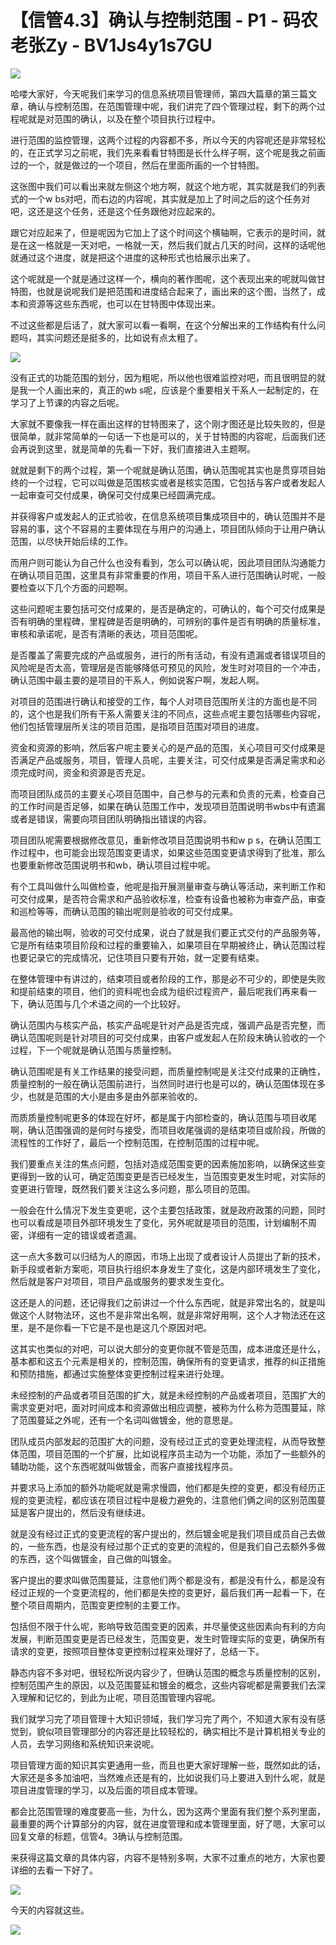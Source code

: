 # 【信管4.3】确认与控制范围 - P1 - 码农老张Zy - BV1Js4y1s7GU

![](img/83d97847d35cd6dc5f1468348a84aeff_0.png)

哈喽大家好，今天呢我们来学习的信息系统项目管理师，第四大篇章的第三篇文章，确认与控制范围，在范围管理中呢，我们讲完了四个管理过程，剩下的两个过程呢就是对范围的确认，以及在整个项目执行过程中。

进行范围的监控管理，这两个过程的内容都不多，所以今天的内容呢还是非常轻松的，在正式学习之前呢，我们先来看看甘特图是长什么样子啊，这个呢是我之前画过的一个，就是做过的一个项目，然后在里面所画的一个甘特图。

这张图中我们可以看出来就左侧这个地方啊，就这个地方呢，其实就是我们的列表式的一个w bs对吧，而右边的内容呢，其实就是加上了时间之后的这个任务对吧，这还是这个任务，还是这个任务跟他对应起来的。

跟它对应起来了，但是呢因为它加上了这个时间这个横轴啊，它表示的是时间，就是在这一格就是一天对吧，一格就一天，然后我们就占几天的时间，这样的话呢他就通过这个进度，就是把这个进度的这种形式也给展示出来了。

这个呢就是一个就是通过这样一个，横向的著作图呢，这个表现出来的呢就叫做甘特图，也就是说呢我们是把范围和进度结合起来了，画出来的这个图，当然了，成本和资源等这些东西呢，也可以在甘特图中体现出来。

不过这些都是后话了，就大家可以看一看啊，在这个分解出来的工作结构有什么问题吗，其实问题还是挺多的，比如说有点太粗了。



![](img/83d97847d35cd6dc5f1468348a84aeff_2.png)

没有正式的功能范围的划分，因为粗呢，所以他也很难监控对吧，而且很明显的就是我一个人画出来的，真正的wb s呢，应该是个重要相关干系人一起制定的，在学习了上节课的内容之后呢。

大家就不要像我一样在画出这样的甘特图来了，这个刚才图还是比较失败的，但是很简单，就非常简单的一句话一下也是可以的，关于甘特图的内容呢，后面我们还会再说到这里，就是简单的先看一下好，我们直接进入主题啊。

就就是剩下的两个过程，第一个呢就是确认范围，确认范围呢其实也是贯穿项目始终的一个过程，它可以叫做是范围核实或者是核实范围，它包括与客户或者发起人一起审查可交付成果，确保可交付成果已经圆满完成。

并获得客户或发起人的正式验收，在信息系统项目集成项目中的，确认范围并不是容易的事，这个不容易的主要体现在与用户的沟通上，项目团队倾向于让用户确认范围，以尽快开始后续的工作。

而用户则可能认为自己什么也没有看到，怎么可以确认呢，因此项目团队沟通能力在确认项目范围，这里具有非常重要的作用，项目干系人进行范围确认时呢，一般要检查以下几个方面的问题啊。

这些问题呢主要包括可交付成果的，是否是确定的，可确认的，每个可交付成果是否有明确的里程碑，里程碑是否是明确的，可辨别的事件是否有明确的质量标准，审核和承诺呢，是否有清晰的表达，项目范围呢。

是否覆盖了需要完成的产品或服务，进行的所有活动，有没有遗漏或者错误项目的风险呢是否太高，管理层是否能够降低可预见的风险，发生时对项目的一个冲击，确认范围中最主要的是项目的干系人，例如说客户啊，发起人啊。

对项目的范围进行确认和接受的工作，每个人对项目范围所关注的方面也是不同的，这个也是我们所有干系人需要关注的不同点，这些点呢主要包括哪些内容呢，他们包括管理层所关注的项目范围，是指项目范围对项目的进度。

资金和资源的影响，然后客户呢主要关心的是产品的范围，关心项目可交付成果是否满足产品或服务，项目，管理人员呢，主要关注，可交付成果是否满足需求和必须完成时间，资金和资源是否充足。

而项目团队成员的主要关心项目范围中，自己参与的元素和负责的元素，检查自己的工作时间是否足够，如果在确认范围工作中，发现项目范围说明书wbs中有遗漏或者是错误，需要向项目团队明确指出错误的内容。

项目团队呢需要根据修改意见，重新修改项目范围说明书和w p s，在确认范围工作过程中，也可能会出现范围变更请求，如果这些范围变更请求得到了批准，那么也要重新修改范围说明书和wb，确认项目过程中呢。

有个工具叫做什么叫做检查，他呢是指开展测量审查与确认等活动，来判断工作和可交付成果，是否符合需求和产品验收标准，检查有设备也被称为审查产品，审查和巡检等等，而确认范围的输出呢则是验收的可交付成果。

最高他的输出啊，验收的可交付成果，说白了就是我们要正式交付的产品服务等，它是所有结束项目阶段和过程的重要输入，如果项目在早期被终止，确认范围过程也要记录它的完成情况，记住项目只要有开始，就一定要有结束。

在整体管理中有讲过的，结束项目或者阶段的工作，那是必不可少的，即使是失败和提前结束的项目，他们的资料呢也会成为组织过程资产，最后呢我们再来看一下，确认范围与几个术语之间的一个比较好。

确认范围内与核实产品，核实产品呢是针对产品是否完成，强调产品是否完整，而确认范围呢则是针对项目的可交付成果，由客户或发起人在阶段末确认验收的一个过程，下一个呢就是确认范围与质量控制。

确认范围呢是有关工作结果的接受问题，而质量控制呢是关注交付成果的正确性，质量控制的一般在确认范围前进行，当然同时进行也是可以的，确认范围体现在多少，也就是范围的大小是由多是由外部来验收的。

而质质量控制呢更多的体现在好坏，都是属于内部检查的，确认范围与项目收尾啊，确认范围强调的是何时与接受，而项目收尾强调的是结束项目或阶段，所做的流程性的工作好了，最后一个控制范围，在控制范围的过程中呢。

我们要重点关注的焦点问题，包括对造成范围变更的因素施加影响，以确保这些变更得到一致的认可，确定范围变更是否已经发生，当范围变更发生时呢，对实际的变更进行管理，既然我们要关注这么多问题，那么项目的范围。

一般会在什么情况下发生变更呢，这个主要包括政策，就是政府政策的问题，同时也可以看成是项目外部环境发生了变化，另外呢就是项目的范围，计划编制不周密，详细有一定的错误或者遗漏。

这一点大多数可以归结为人的原因，市场上出现了或者设计人员提出了新的技术，新手段或者新方案呃，项目执行组织本身发生了变化，这是内部环境发生了变化，然后就是客户对项目，项目产品或服务的要求发生变化。

这还是人的问题，还记得我们之前讲过一个什么东西呢，就是非常出名的，就是叫做这个人财物法环，这也不是非常出名啊，就是非常好用啊，这个人才物法还在这里，是不是你看一下它是不是也是这几个原因对吧。

这其实也类似的对吧，可以说大部分的变更你就不管是范围，成本进度还是什么，基本都和这五个元素是相关的，控制范围，确保所有的变更请求，推荐的纠正措施和预防措施，都通过实施整体变更控制过程来进行处理。

未经控制的产品或者项目范围的扩大，就是未经控制的产品或者项目，范围扩大的需求变更对吧，面对时间成本和资源做出相应调整，被称为什么称为范围蔓延，除了范围蔓延之外呢，还有一个名词叫做镀金，他的意思是。

团队成员内部发起的范围扩大的问题，没有经过正式的变更处理流程，从而导致整体范围，项目范围的一个扩展，比如说程序员主动为一个功能，添加了一些额外的辅助功能，这个东西呢就叫做镀金，而客户直接找程序员。

并要求马上添加的额外功能呢就是需求慢圆，他们都是失控的变更，都没有经历正规的变更流程，都应该在项目过程中是极力避免的，注意他们俩之间的区别范围蔓延是客户提出的，然后没有继续进。

就是没有经过正式的变更流程的客户提出的，然后镀金呢是我们项目成员自己去做的，一些东西，也是没有经过那个正式的变更的流程的，但是我们自己去额外多做的东西，这个叫做镀金，自己做的叫镀金。

客户提出的要求叫做范围蔓延，注意他们两个都是没有，都是没有什么，都是没有经过正规的一个变更流程的，他们都是失控的变更好，最后我们再一起看一下，在整个项目周期内，范围变更控制的主要工作。

包括但不限于什么呢，影响导致范围变更的因素，并尽量使这些因素向有利的方向发展，判断范围变更是否已经发生，范围变更，发生时管理实际的变更，确保所有请求的变更，按照项目整体变更控制过程来处理好了，总结一下。

静态内容不多对吧，很轻松所说内容少了，但确认范围的概念与质量控制的区别，控制范围产生的原因，以及范围蔓延和镀金的概念，这些内容呢都是需要我们去深入理解和记忆的，到此为止呢，项目范围管理内容呢。

我们就学习完了项目管理十大知识领域，我们学习完了两个，不知道大家有没有感觉到，貌似项目管理部分的内容还是比较轻松的，确实相比不是计算机相关专业的人员，去学习网络和系统知识来说呢。

项目管理方面的知识其实更通用一些，而且也更大家好理解一些，既然如此的话，大家还是多多加油吧，当然难点还是有的，比如说我们马上要进入到什么呢，就是项目进度管理的学习，以及后面的项目成本管理。

都会比范围管理的难度要高一些，为什么，因为这两个里面有我们整个系列里面，最重要的两个计算部分的内容，就在进度管理和成本管理里面，好了嗯，大家可以回复文章的标题，信管4。3确认与控制范围。

来获得这篇文章的具体内容，内容不是特别多啊，大家不过重点的地方，大家也要详细的去看一下好了。

![](img/83d97847d35cd6dc5f1468348a84aeff_4.png)

今天的内容就这些。

![](img/83d97847d35cd6dc5f1468348a84aeff_6.png)